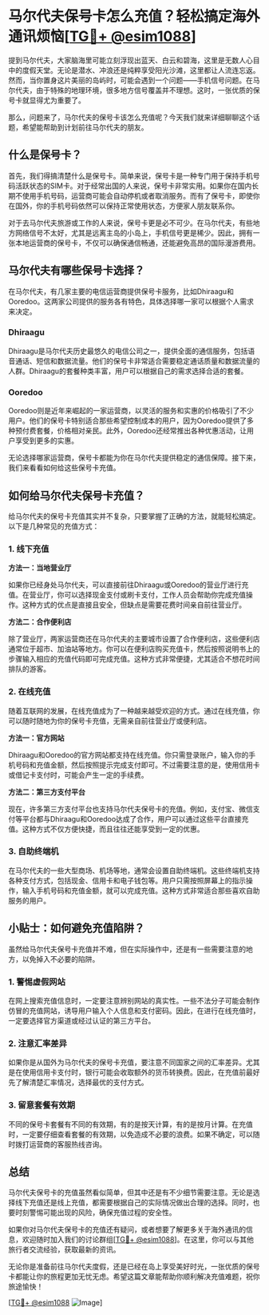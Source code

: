 # 马尔代夫保号卡怎么充值？轻松搞定海外通讯烦恼[[TG💪+ @esim1088](https://t.me/s/esim1088)]

提到马尔代夫，大家脑海里可能立刻浮现出蓝天、白云和碧海，这里是无数人心目中的度假天堂。无论是潜水、冲浪还是纯粹享受阳光沙滩，这里都让人流连忘返。然而，当你置身这片美丽的岛屿时，可能会遇到一个问题——手机信号问题。在马尔代夫，由于特殊的地理环境，很多地方信号覆盖并不理想。这时，一张优质的保号卡就显得尤为重要了。

那么，问题来了，马尔代夫的保号卡该怎么充值呢？今天我们就来详细聊聊这个话题，希望能帮助到计划前往马尔代夫的朋友。

## 什么是保号卡？

首先，我们得搞清楚什么是保号卡。简单来说，保号卡是一种专门用于保持手机号码活跃状态的SIM卡。对于经常出国的人来说，保号卡非常实用。如果你在国内长期不使用手机号码，运营商可能会自动停机或者取消服务。而有了保号卡，即使你在国外，你的手机号码依然可以保持正常使用状态，方便家人朋友联系你。

对于去马尔代夫旅游或工作的人来说，保号卡更是必不可少。在马尔代夫，有些地方网络信号不太好，尤其是远离主岛的小岛上，手机信号更是稀少。因此，拥有一张本地运营商的保号卡，不仅可以确保通信畅通，还能避免高昂的国际漫游费用。

## 马尔代夫有哪些保号卡选择？

在马尔代夫，有几家主要的电信运营商提供保号卡服务，比如Dhiraagu和Ooredoo。这两家公司提供的服务各有特色，具体选择哪一家可以根据个人需求来决定。

### Dhiraagu

Dhiraagu是马尔代夫历史最悠久的电信公司之一，提供全面的通信服务，包括语音通话、短信和数据流量。他们的保号卡非常适合需要稳定通话质量和数据流量的人群。Dhiraagu的套餐种类丰富，用户可以根据自己的需求选择合适的套餐。

### Ooredoo

Ooredoo则是近年来崛起的一家运营商，以灵活的服务和实惠的价格吸引了不少用户。他们的保号卡特别适合那些希望控制成本的用户，因为Ooredoo提供了多种预付费套餐，价格相对亲民。此外，Ooredoo还经常推出各种优惠活动，让用户享受到更多的实惠。

无论选择哪家运营商，保号卡都能为你在马尔代夫提供稳定的通信保障。接下来，我们来看看如何给这些保号卡充值。

## 如何给马尔代夫保号卡充值？

给马尔代夫的保号卡充值其实并不复杂，只要掌握了正确的方法，就能轻松搞定。以下是几种常见的充值方式：

### 1. 线下充值

**方法一：当地营业厅**

如果你已经身处马尔代夫，可以直接前往Dhiraagu或Ooredoo的营业厅进行充值。在营业厅，你可以选择现金支付或刷卡支付，工作人员会帮助你完成充值操作。这种方式的优点是直接且安全，但缺点是需要花费时间亲自前往营业厅。

**方法二：合作便利店**

除了营业厅，两家运营商还在马尔代夫的主要城市设置了合作便利店，这些便利店通常位于超市、加油站等地方。你可以在便利店购买充值卡，然后按照说明书上的步骤输入相应的充值代码即可完成充值。这种方式非常便捷，尤其适合不想花时间排队的游客。

### 2. 在线充值

随着互联网的发展，在线充值成为了一种越来越受欢迎的方式。通过在线充值，你可以随时随地为你的保号卡充值，无需亲自前往营业厅或便利店。

**方法一：官方网站**

Dhiraagu和Ooredoo的官方网站都支持在线充值。你只需登录账户，输入你的手机号码和充值金额，然后按照提示完成支付即可。不过需要注意的是，使用信用卡或借记卡支付时，可能会产生一定的手续费。

**方法二：第三方支付平台**

现在，许多第三方支付平台也支持马尔代夫保号卡的充值。例如，支付宝、微信支付等平台都与Dhiraagu和Ooredoo达成了合作，用户可以通过这些平台直接充值。这种方式不仅方便快捷，而且往往还能享受到一定的优惠。

### 3. 自助终端机

在马尔代夫的一些大型商场、机场等地，通常会设置自助终端机。这些终端机支持各种支付方式，包括现金、信用卡和电子钱包等。用户只需按照屏幕上的指示操作，输入手机号码和充值金额，就可以完成充值。这种方式非常适合那些喜欢自助服务的用户。

## 小贴士：如何避免充值陷阱？

虽然给马尔代夫保号卡充值并不难，但在实际操作中，还是有一些需要注意的地方，以免掉入不必要的陷阱。

### 1. 警惕虚假网站

在网上搜索充值信息时，一定要注意辨别网站的真实性。一些不法分子可能会制作仿冒的充值网站，诱导用户输入个人信息和支付密码。因此，在进行在线充值时，一定要选择官方渠道或经过认证的第三方平台。

### 2. 注意汇率差异

如果你是从国外为马尔代夫的保号卡充值，要注意不同国家之间的汇率差异。尤其是在使用信用卡支付时，银行可能会收取额外的货币转换费。因此，在充值前最好先了解清楚汇率情况，选择最优的支付方式。

### 3. 留意套餐有效期

不同的保号卡套餐有不同的有效期，有的是按天计算，有的是按月计算。在充值时，一定要仔细查看套餐的有效期，以免造成不必要的浪费。如果不确定，可以随时拨打运营商的客服热线咨询。

## 总结

马尔代夫保号卡的充值虽然看似简单，但其中还是有不少细节需要注意。无论是选择线下充值还是线上充值，都需要根据自己的实际情况做出合理的选择。同时，也要时刻警惕可能出现的风险，确保充值过程的安全性。

如果你对马尔代夫保号卡的充值还有疑问，或者想要了解更多关于海外通讯的信息，欢迎随时加入我们的讨论群组[[TG💪+ @esim1088](https://t.me/s/esim1088)]。在这里，你可以与其他旅行者交流经验，获取最新的资讯。

无论你是准备前往马尔代夫度假，还是已经在岛上享受美好时光，一张优质的保号卡都能让你的旅程更加无忧无虑。希望这篇文章能帮助你顺利解决充值难题，祝你旅途愉快！

[[TG💪+ @esim1088](https://t.me/s/esim1088) ![Image](https://i.postimg.cc/4NQfJmqS/Snipaste-2025-05-13-00-14-12.png)]